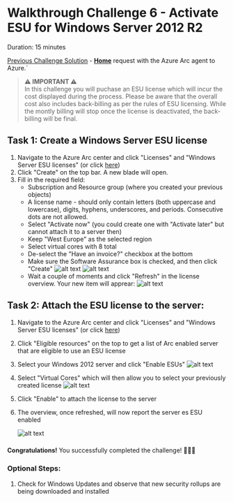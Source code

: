 # Walkthrough Challenge 6 - Activate ESU for Windows Server 2012 R2

Duration: 15 minutes

[Previous Challenge Solution](../challenge-5/solution.md) - **[Home](../../Readme.md)**
request with the Azure Arc agent to Azure.`

> **:warning: IMPORTANT :warning:**  
> In this challenge you will puchase an ESU license which will incur the cost displayed during the process. Please be aware that the overall cost also includes back-billing as per the rules of ESU licensing. While the montly billing will stop once the license is deactivated, the back-billing will be final.

## Task 1: Create a Windows Server ESU license

1. Navigate to the Azure Arc center and click "Licenses" and "Windows Server ESU licenses" (or click [here](https://portal.azure.com/#view/Microsoft_Azure_ArcCenterUX/ArcCenterMenuBlade/~/license))
2. Click "Create" on the top bar. A new blade will open.
3. Fill in the required field:
   - Subscription and Resource group (where you created your previous objects)
   - A license name - should only contain letters (both uppercase and lowercase), digits, hyphens, underscores, and periods. Consecutive dots are not allowed.
   - Select "Activate now" (you could create one with "Activate later" but cannot attach it to a server then)
   - Keep "West Europe" as the selected region
   - Select virtual cores with 8 total
   - De-select the "Have an invoice?" checkbox at the bottom
   - Make sure the Software Assurance box is checked, and then click "Create"
     ![alt text](img/image1.png)
     ![alt text](img/image2.png)
   - Wait a couple of moments and click "Refresh" in the license overview. Your new item will apprear:
     ![alt text](img/image3.png)

###

## Task 2: Attach the ESU license to the server:

1. Navigate to the Azure Arc center and click "Licenses" and "Windows Server ESU licenses" (or click [here](https://portal.azure.com/#view/Microsoft_Azure_ArcCenterUX/ArcCenterMenuBlade/~/license))
2. Click "Eligible resources" on the top to get a list of Arc enabled server that are eligible to use an ESU license
3. Select your Windows 2012 server and click "Enable ESUs"
   ![alt text](img/image4.png)
4. Select "Virtual Cores" which will then allow you to select your previously created license
   ![alt text](img/image5.png)
5. Click "Enable" to attach the license to the server
6. The overview, once refreshed, will now report the server es ESU enabled

   ![alt text](img/image6.png)

###

**Congratulations!** You successfully completed the challenge! 🚀🚀🚀

### Optional Steps:

1. Check for Windows Updates and observe that new security rollups are being downloaded and installed
